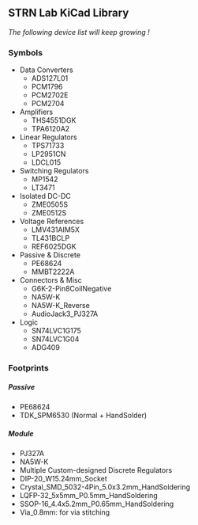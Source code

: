 ## STRN Lab KiCad Library

_The following device list will keep growing !_

### Symbols

* Data Converters
  * ADS127L01
  * PCM1796
  * PCM2702E
  * PCM2704
* Amplifiers
  * THS4551DGK
  * TPA6120A2
* Linear Regulators
  * TPS71733
  * LP2951CN
  * LDCL015
* Switching Regulators
  * MP1542
  * LT3471
* Isolated DC-DC
  * ZME0505S
  * ZME0512S
* Voltage References
  * LMV431AIM5X
  * TL431BCLP
  * REF6025DGK
* Passive & Discrete
  * PE68624
  * MMBT2222A
* Connectors & Misc
  * G6K-2-Pin8CoilNegative
  * NA5W-K
  * NA5W-K_Reverse
  * AudioJack3_PJ327A
* Logic
  * SN74LVC1G175
  * SN74LVC1G04
  * ADG409

### Footprints

##### Passive
* PE68624
* TDK_SPM6530 (Normal + HandSolder)

##### Module
* PJ327A
* NA5W-K
* Multiple Custom-designed Discrete Regulators
* DIP-20_W15.24mm_Socket
* Crystal_SMD_5032-4Pin_5.0x3.2mm_HandSoldering
* LQFP-32_5x5mm_P0.5mm_HandSoldering
* SSOP-16_4.4x5.2mm_P0.65mm_HandSoldering
* Via_0.8mm: for via stitching
